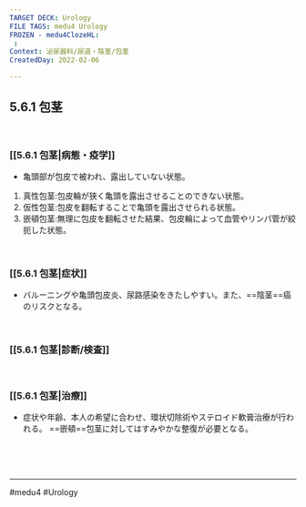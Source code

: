 ```yaml
---
TARGET DECK: Urology
FILE TAGS: medu4 Urology
FROZEN - medu4ClozeHL:
 : 
Context: 泌尿器科/尿道・陰茎/包茎
CreatedDay: 2022-02-06

---
```


## 5.6.1 包茎

<br>

### [[5.6.1 包茎|病態・疫学]]
* 亀頭部が包皮で被われ、露出していない状態。
1. 真性包茎:包皮輪が狭く亀頭を露出させることのできない状態。
2. 仮性包茎:包皮を翻転することで亀頭を露出させられる状態。
3. 嵌頓包茎:無理に包皮を翻転させた結果、包皮輪によって血管やリンパ管が絞扼した状態。


<br>

### [[5.6.1 包茎|症状]]
* バルーニングや亀頭包皮炎、尿路感染をきたしやすい。また、==陰茎==癌のリスクとなる。
<!--ID: 1644300118981-->


<br>

### [[5.6.1 包茎|診断/検査]]


<br>

### [[5.6.1 包茎|治療]]
* 症状や年齢、本人の希望に合わせ、環状切除術やステロイド軟膏治療が行われる。 ==嵌頓==包茎に対してはすみやかな整復が必要となる。
<!--ID: 1644300118989-->


<br><br><br>

---
#medu4 #Urology 